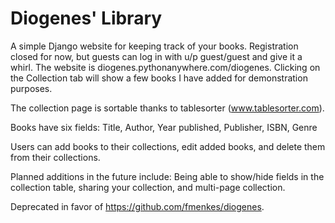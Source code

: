 # Diogenes' Library
A simple Django website for keeping track of your books. Registration closed for now, but guests can log in with u/p guest/guest and give it a whirl. The website is diogenes.pythonanywhere.com/diogenes. Clicking on the Collection tab will show a few books I have added for demonstration purposes.

The collection page is sortable thanks to tablesorter (www.tablesorter.com).

Books have six fields: Title, Author, Year published, Publisher, ISBN, Genre

Users can add books to their collections, edit added books, and delete them from their collections.

Planned additions in the future include: Being able to show/hide fields in the collection table, sharing your collection, and multi-page collection.

Deprecated in favor of https://github.com/fmenkes/diogenes.

